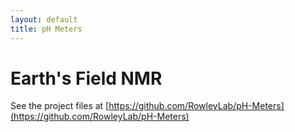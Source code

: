 ```yaml
---
layout: default
title: pH Meters
---
```


Earth's Field NMR
=================

See the project files at [https://github.com/RowleyLab/pH-Meters](https://github.com/RowleyLab/pH-Meters)
